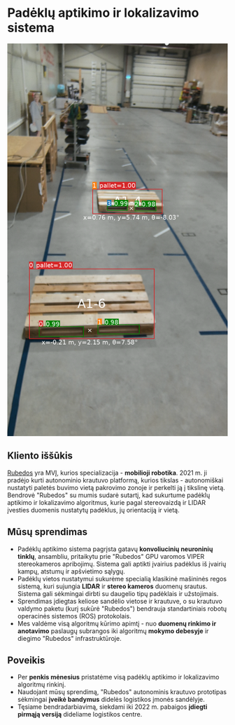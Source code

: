 # Padėklų aptikimo ir lokalizavimo sistema

![Pallet detection results](/images/rubedos.png)

## Kliento iššūkis

[Rubedos](https://rubedos.com) yra MVĮ, kurios specializacija - **mobilioji robotika**. 2021 m. ji pradėjo kurti autonominio krautuvo platformą, kurios tikslas - autonomiškai nustatyti paletės buvimo vietą pakrovimo zonoje ir perkelti ją į tikslinę vietą. Bendrovė "Rubedos" su mumis sudarė sutartį, kad sukurtume padėklų aptikimo ir lokalizavimo algoritmus, kurie pagal stereovaizdą ir LIDAR įvesties duomenis nustatytų padėklus, jų orientaciją ir vietą.

## Mūsų sprendimas

- Padėklų aptikimo sistema pagrįsta gatavų **konvoliucinių neuroninių tinklų**, ansambliu, pritaikytu prie "Rubedos" GPU varomos VIPER stereokameros apribojimų. Sistema gali aptikti įvairius padėklus iš įvairių kampų, atstumų ir apšvietimo sąlygų.
- Padėklų vietos nustatymui sukurėme specialią klasikinė mašininės regos sistemą, kuri sujungia **LIDAR** ir **stereo kameros** duomenų srautus. Sistema gali sėkmingai dirbti su daugelio tipų padėklais ir užstojimais.
- Sprendimas įdiegtas keliose sandėlio vietose ir krautuve, o su krautuvo valdymo paketu (kurį sukūrė "Rubedos") bendrauja standartiniais robotų operacinės sistemos (ROS) protokolais.
- Mes valdėme visą algoritmų kūrimo apimtį - nuo **duomenų rinkimo ir anotavimo** paslaugų subrangos iki algoritmų **mokymo debesyje** ir diegimo "Rubedos" infrastruktūroje.

## Poveikis

- Per **penkis mėnesius** pristatėme visą padėklų aptikimo ir lokalizavimo algoritmų rinkinį.
- Naudojant mūsų sprendimą, "Rubedos" autonominis krautuvo prototipas sėkmingai **įveikė bandymus** didelės logistikos įmonės sandėlyje.
- Tęsiame bendradarbiavimą, siekdami iki 2022 m. pabaigos **įdiegti pirmąją versiją** dideliame logistikos centre.